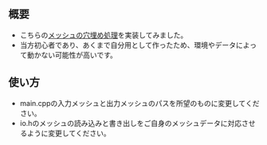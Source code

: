 ## 概要
- こちらの[メッシュの穴埋め処理](https://diglib.eg.org/items/bd5c3658-4de6-4336-a7bd-0baf4f5618ac)を実装してみました。
- 当方初心者であり、あくまで自分用として作ったため、環境やデータによって動かない可能性が高いです。

## 使い方
- main.cppの入力メッシュと出力メッシュのパスを所望のものに変更してください。
- io.hのメッシュの読み込みと書き出しをご自身のメッシュデータに対応させるように変更してください。
